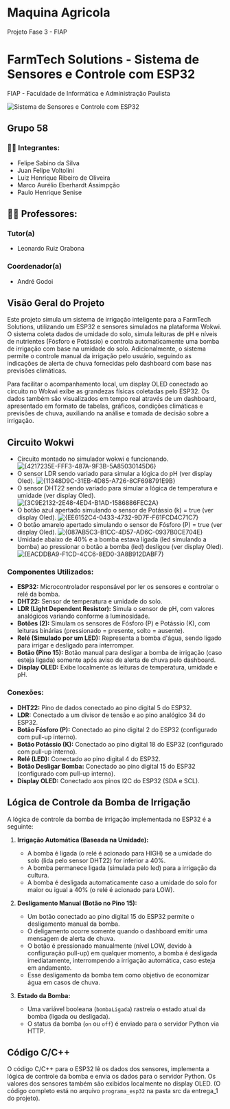 # Maquina Agricola
Projeto Fase 3 - FIAP

# FarmTech Solutions - Sistema de Sensores e Controle com ESP32
FIAP - Faculdade de Informática e Administração Paulista

![Sistema de Sensores e Controle com ESP32](https://github.com/user-attachments/assets/467974e1-2cd2-4a9a-a01a-2c7861282489)

## Grupo 58

### 👨‍🎓 Integrantes:
* Felipe Sabino da Silva
* Juan Felipe Voltolini
* Luiz Henrique Ribeiro de Oliveira
* Marco Aurélio Eberhardt Assimpção
* Paulo Henrique Senise

## 👩‍🏫 Professores:
### Tutor(a)
* Leonardo Ruiz Orabona

### Coordenador(a)
* André Godoi

## Visão Geral do Projeto

Este projeto simula um sistema de irrigação inteligente para a FarmTech Solutions, utilizando um ESP32 e sensores simulados na plataforma Wokwi. O sistema coleta dados de umidade do solo, simula leituras de pH e níveis de nutrientes (Fósforo e Potássio) e controla automaticamente uma bomba de irrigação com base na umidade do solo. Adicionalmente, o sistema permite o controle manual da irrigação pelo usuário, seguindo as indicações de alerta de chuva fornecidas pelo dashboard com base nas previsões climáticas.

Para facilitar o acompanhamento local, um display OLED conectado ao circuito no Wokwi exibe as grandezas físicas coletadas pelo ESP32. Os dados também são visualizados em tempo real através de um dashboard, apresentado em formato de tabelas, gráficos, condições climáticas e previsões de chuva, auxiliando na análise e tomada de decisão sobre a irrigação.

## Circuito Wokwi
* Circuito montado no simulador wokwi e funcionando.
![{4217235E-FFF3-487A-9F3B-5A85030145D6}](https://github.com/user-attachments/assets/0997e5f3-63be-4ba2-af87-7304838a6367)
* O sensor LDR sendo variado para simular a lógica do pH (ver display Oled).
![{11348D9C-31EB-4D85-A726-8CF698791E9B}](https://github.com/user-attachments/assets/c918b9b5-cff2-4a4b-98a4-f91859953572)
* O sensor DHT22 sendo variado para simular a lógica de temperatura e umidade (ver display Oled).
![{3C9E2132-2E48-4ED4-B1AD-1586886FEC2A}](https://github.com/user-attachments/assets/73d38647-ca94-4695-a5a5-ecff9594e71f)
* O botão azul apertado simulando o sensor de Potássio (k) = true (ver display Oled).
![{EE6152C4-0433-4732-9D7F-F61FCD4C71C7}](https://github.com/user-attachments/assets/f2897d8a-19a8-4ecf-a9e3-49c5c1c81269)
* O botão amarelo apertado simulando o sensor de Fósforo (P) = true (ver display Oled).
![{087AB5C3-B1CC-4D57-AD6C-0937B0CE704E}](https://github.com/user-attachments/assets/ce4708d8-ca46-44ff-8daf-0b808e03fd51)
* Umidade abaixo de 40% e a bomba estava ligada (led simulando a bomba) ao pressionar o botão a bomba (led) desligou (ver display Oled).
![{EACDDBA9-F1CD-4CC6-8ED0-3A8B912DABF7}](https://github.com/user-attachments/assets/d0341cae-5fb9-4de8-9547-e2fb6e5e3c51)

### Componentes Utilizados:

* **ESP32:** Microcontrolador responsável por ler os sensores e controlar o relé da bomba.
* **DHT22:** Sensor de temperatura e umidade do solo.
* **LDR (Light Dependent Resistor):** Simula o sensor de pH, com valores analógicos variando conforme a luminosidade.
* **Botões (2):** Simulam os sensores de Fósforo (P) e Potássio (K), com leituras binárias (pressionado = presente, solto = ausente).
* **Relé (Simulado por um LED):** Representa a bomba d'água, sendo ligado para irrigar e desligado para interromper.
* **Botão (Pino 15):** Botão manual para desligar a bomba de irrigação (caso esteja ligada) somente após aviso de alerta de chuva pelo dashboard.
* **Display OLED:** Exibe localmente as leituras de temperatura, umidade e pH.

### Conexões:

* **DHT22:** Pino de dados conectado ao pino digital 5 do ESP32.
* **LDR:** Conectado a um divisor de tensão e ao pino analógico 34 do ESP32.
* **Botão Fósforo (P):** Conectado ao pino digital 2 do ESP32 (configurado com pull-up interno).
* **Botão Potássio (K):** Conectado ao pino digital 18 do ESP32 (configurado com pull-up interno).
* **Relé (LED):** Conectado ao pino digital 4 do ESP32.
* **Botão Desligar Bomba:** Conectado ao pino digital 15 do ESP32 (configurado com pull-up interno).
* **Display OLED:** Conectado aos pinos I2C do ESP32 (SDA e SCL).

## Lógica de Controle da Bomba de Irrigação

A lógica de controle da bomba de irrigação implementada no ESP32 é a seguinte:

1.  **Irrigação Automática (Baseada na Umidade):**
    * A bomba é ligada (o relé é acionado para HIGH) se a umidade do solo (lida pelo sensor DHT22) for inferior a 40%.
    * A bomba permanece ligada (simulada pelo led) para a irrigação da cultura.
    * A bomba é desligada automaticamente caso a umidade do solo for maior ou igual a 40% (o relé é acionado para LOW).
    
2.  **Desligamento Manual (Botão no Pino 15):**
    * Um botão conectado ao pino digital 15 do ESP32 permite o desligamento manual da bomba.
    * O deligamento ocorre somente quando o dashboard emitir uma mensagem de alerta de chuva.
    * O botão é pressionado manualmente (nível LOW, devido à configuração pull-up) em qualquer momento, a bomba é desligada imediatamente, interrompendo a irrigação automática, caso esteja em andamento.
    * Esse desligamento da bomba tem como objetivo de economizar água em casos de chuva.

3.  **Estado da Bomba:**
    * Uma variável booleana (`bombaLigada`) rastreia o estado atual da bomba (ligada ou desligada).
    * O status da bomba (`on` ou `off`) é enviado para o servidor Python via HTTP.

## Código C/C++

O código C/C++ para o ESP32 lê os dados dos sensores, implementa a lógica de controle da bomba e envia os dados para o servidor Python. Os valores dos sensores também são exibidos localmente no display OLED. (O código completo está no arquivo `programa_esp32` na pasta src da entrega_1 do projeto).


